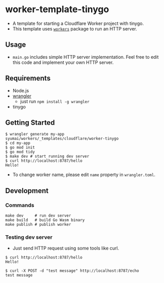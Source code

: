 # worker-template-tinygo

- A template for starting a Cloudflare Worker project with tinygo.
- This template uses [`workers`](https://github.com/syumai/workers) package to run an HTTP server.

## Usage

- `main.go` includes simple HTTP server implementation. Feel free to edit this code and implement your own HTTP server.

## Requirements

- Node.js
- [wrangler](https://developers.cloudflare.com/workers/wrangler/)
  - just run `npm install -g wrangler`
- tinygo

## Getting Started

```
$ wrangler generate my-app syumai/workers/_templates/cloudflare/worker-tinygo
$ cd my-app
$ go mod init
$ go mod tidy
$ make dev # start running dev server
$ curl http://localhost:8787/hello
Hello!
```

- To change worker name, please edit `name` property in `wrangler.toml`.

## Development

### Commands

```
make dev     # run dev server
make build   # build Go Wasm binary
make publish # publish worker
```

### Testing dev server

- Just send HTTP request using some tools like curl.

```
$ curl http://localhost:8787/hello
Hello!
```

```
$ curl -X POST -d "test message" http://localhost:8787/echo
test message
```
